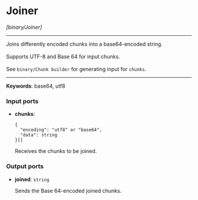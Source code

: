 # Joiner

_[binary/Joiner]_

---

Joins differently encoded chunks into a base64-encoded string.<br>
<br>
Supports UTF-8 and Base 64 for input chunks.<br>
<br>
See `binary/Chunk builder` for generating input for `chunks`.<br>

---

__Keywords__: base64, utf8

### Input ports

* __chunks__: 
    ```
    {
      "encoding": "utf8" or "base64",
      "data": string
    }[]
    ```

    Receives the chunks to be joined.<br>

### Output ports

* __joined__: ` string `

    Sends the Base 64-encoded joined chunks.<br>

